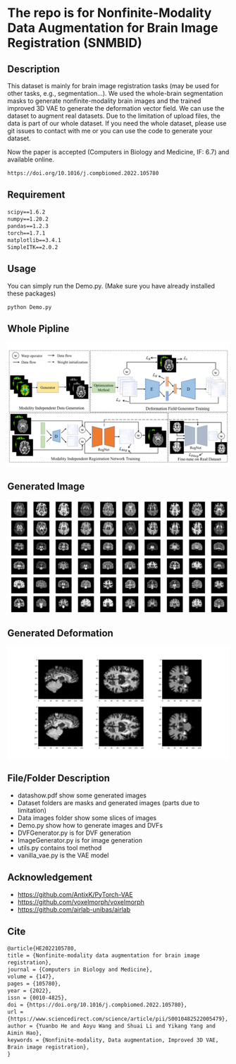 # The repo is for Nonfinite-Modality Data Augmentation for Brain Image Registration (SNMBID)

## Description
This dataset is mainly for brain image registration tasks (may be used for other tasks, e.g., segmentation...). We used the whole-brain segmentation masks to generate nonfinite-modality brain images and the trained improved 3D VAE to generate the deformation vector field. We can use the dataset to augment real datasets. Due to the limitation of upload files, the data is part of our whole dataset. If you need the whole dataset, please use git issues to contact with me or you can use the code to generate your dataset.

Now the paper is accepted (Computers in Biology and Medicine, IF: 6.7) and available online.
```
https://doi.org/10.1016/j.compbiomed.2022.105780
```

## Requirement
```
scipy==1.6.2
numpy==1.20.2
pandas==1.2.3
torch==1.7.1
matplotlib==3.4.1
SimpleITK==2.0.2
```
## Usage
You can simply run the Demo.py. (Make sure you have already installed these packages)
```
python Demo.py
```

## Whole Pipline
<img src="pipline.png">

## Generated Image
<img src="show.png">

## Generated Deformation
<img src="DVF.png">

## File/Folder Description
- datashow.pdf show some generated images
- Dataset folders are masks and generated images (parts due to limitation)
- Data images folder show some slices of images
- Demo.py show how to generate images and DVFs
- DVFGenerator.py is for DVF generation
- ImageGenerator.py is for image generation
- utils.py contains tool method
- vanilla_vae.py is the VAE model

## Acknowledgement
- https://github.com/AntixK/PyTorch-VAE
- https://github.com/voxelmorph/voxelmorph
- https://github.com/airlab-unibas/airlab

## Cite
```
@article{HE2022105780,
title = {Nonfinite-modality data augmentation for brain image registration},
journal = {Computers in Biology and Medicine},
volume = {147},
pages = {105780},
year = {2022},
issn = {0010-4825},
doi = {https://doi.org/10.1016/j.compbiomed.2022.105780},
url = {https://www.sciencedirect.com/science/article/pii/S0010482522005479},
author = {Yuanbo He and Aoyu Wang and Shuai Li and Yikang Yang and Aimin Hao},
keywords = {Nonfinite-modality, Data augmentation, Improved 3D VAE, Brain image registration},
}
```